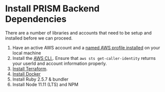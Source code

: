 # Install PRISM Backend Dependencies
There are a number of libraries and accounts that need to be setup and installed before we can proceed.
1. Have an active AWS account and a [named AWS profile installed](https://docs.aws.amazon.com/cli/latest/userguide/cli-configure-profiles.html) on your local machine
2. Install the [AWS CLI.](https://docs.aws.amazon.com/cli/latest/userguide/cli-chap-install.html). Ensure that `aws sts get-caller-identity` returns your userId and account information properly.
3. [Install Terraform](https://learn.hashicorp.com/terraform/getting-started/install.html).
4. [Install Docker](https://docs.docker.com/v17.12/install/)
5. Install Ruby 2.5.7 & bundler
6. Install Node 11.11 (LTS) and NPM
